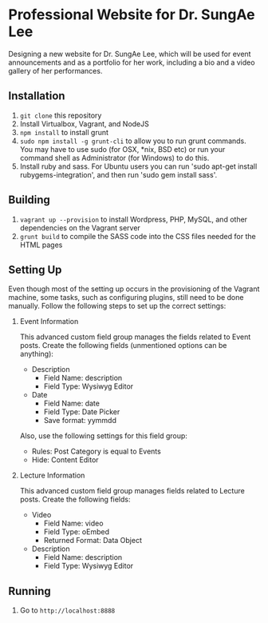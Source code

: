 # Professional Website for Dr. SungAe Lee

Designing a new website for Dr. SungAe Lee, which will be used for event announcements and as a portfolio for her work, including a bio and a video gallery of her performances.

## Installation

1. `git clone` this repository
2. Install Virtualbox, Vagrant, and NodeJS
3. `npm install` to install grunt
4. `sudo npm install -g grunt-cli` to allow you to run grunt commands. You may have to use sudo (for OSX, *nix, BSD etc) or run your command shell as Administrator (for Windows) to do this.
5. Install ruby and sass. For Ubuntu users you can run 'sudo apt-get install rubygems-integration', and then run 'sudo gem install sass'.

## Building
1. `vagrant up --provision` to install Wordpress, PHP, MySQL, and other dependencies on the Vagrant server
2. `grunt build` to compile the SASS code into the CSS files needed for the HTML pages

## Setting Up

Even though most of the setting up occurs in the provisioning of the Vagrant machine, some tasks, such as configuring plugins, still need to be done manually. Follow the following steps to set up the correct settings:

1. Event Information
    
    This advanced custom field group manages the fields related to Event posts. Create the following fields (unmentioned options can be anything):

    - Description
        - Field Name: description
        - Field Type: Wysiwyg Editor
    - Date
        - Field Name: date
        - Field Type: Date Picker
        - Save format: yymmdd

    Also, use the following settings for this field group:

    - Rules: Post Category is equal to Events
    - Hide: Content Editor

2. Lecture Information

    This advanced custom field group manages fields related to Lecture posts. Create the following fields:

    - Video
        - Field Name: video
        - Field Type: oEmbed
        - Returned Format: Data Object
    - Description
        - Field Name: description
        - Field Type: Wysiwyg Editor

## Running
1. Go to `http://localhost:8888`
